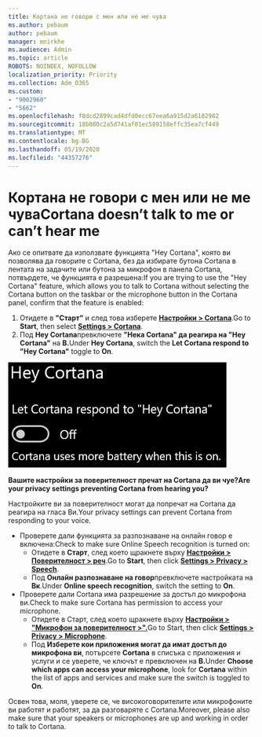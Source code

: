 ```yaml
---
title: Кортана не говори с мен или не ме чува
ms.author: pebaum
author: pebaum
manager: mnirkhe
ms.audience: Admin
ms.topic: article
ROBOTS: NOINDEX, NOFOLLOW
localization_priority: Priority
ms.collection: Adm_O365
ms.custom:
- "9002960"
- "5662"
ms.openlocfilehash: f8dcd2899cad4dfd0ecc67eea6a915d2a6182982
ms.sourcegitcommit: 18b080c2a5d741af01ec589158effc35ea7cf449
ms.translationtype: MT
ms.contentlocale: bg-BG
ms.lasthandoff: 05/19/2020
ms.locfileid: "44357276"
---
```

# <a name="cortana-doesnt-talk-to-me-or-cant-hear-me"></a><span data-ttu-id="78af2-102">Кортана не говори с мен или не ме чува</span><span class="sxs-lookup"><span data-stu-id="78af2-102">Cortana doesn’t talk to me or can’t hear me</span></span>

<span data-ttu-id="78af2-103">Ако се опитвате да използвате функцията "Hey Cortana", която ви позволява да говорите с Cortana, без да избирате бутона Cortana в лентата на задачите или бутона за микрофон в панела Cortana, потвърдете, че функцията е разрешена:</span><span class="sxs-lookup"><span data-stu-id="78af2-103">If you are trying to use the "Hey Cortana" feature, which allows you to talk to Cortana without selecting the Cortana button on the taskbar or the microphone button in the Cortana panel, confirm that the feature is enabled:</span></span>

1. <span data-ttu-id="78af2-104">Отидете в **"Старт"** и след това изберете **[Настройки > Cortana](ms-settings:cortana?activationSource=GetHelp)**.</span><span class="sxs-lookup"><span data-stu-id="78af2-104">Go to **Start**, then select **[Settings > Cortana](ms-settings:cortana?activationSource=GetHelp)**.</span></span>
2. <span data-ttu-id="78af2-105">Под **Hey Cortana**превключете **"Нека Cortana" да реагира на "Hey Cortana"** на **В.**</span><span class="sxs-lookup"><span data-stu-id="78af2-105">Under **Hey Cortana**, switch the **Let Cortana respond to "Hey Cortana"** toggle to **On**.</span></span>

![Хей Кортана](media/hey-cortana.png)

<span data-ttu-id="78af2-107">**Вашите настройки за поверителност пречат на Cortana да ви чуе?**</span><span class="sxs-lookup"><span data-stu-id="78af2-107">**Are your privacy settings preventing Cortana from hearing you?**</span></span>

<span data-ttu-id="78af2-108">Настройките ви за поверителност могат да попречат на Cortana да реагира на гласа Ви.</span><span class="sxs-lookup"><span data-stu-id="78af2-108">Your privacy settings can prevent Cortana from responding to your voice.</span></span>
- <span data-ttu-id="78af2-109">Проверете дали функцията за разпознаване на онлайн говор е включена:</span><span class="sxs-lookup"><span data-stu-id="78af2-109">Check to make sure Online Speech recognition is turned on:</span></span>
    - <span data-ttu-id="78af2-110">Отидете в **Старт**, след което щракнете върху **[Настройки > Поверителност > реч](ms-settings:privacy-speech?activationSource=GetHelp)**.</span><span class="sxs-lookup"><span data-stu-id="78af2-110">Go to **Start**, then click **[Settings > Privacy > Speech](ms-settings:privacy-speech?activationSource=GetHelp)**.</span></span>
    - <span data-ttu-id="78af2-111">Под **Онлайн разпознаване на говор**превключете настройката на **Вк**.</span><span class="sxs-lookup"><span data-stu-id="78af2-111">Under **Online speech recognition**, switch the setting to **On**.</span></span>
- <span data-ttu-id="78af2-112">Проверете дали Cortana има разрешение за достъп до микрофона ви.</span><span class="sxs-lookup"><span data-stu-id="78af2-112">Check to make sure Cortana has permission to access your microphone.</span></span> 
    - <span data-ttu-id="78af2-113">Отидете в Старт, след което щракнете върху **[Настройки > "Микрофон за поверителност >".](ms-settings:privacy-microphone?activationSource=GetHelp)**</span><span class="sxs-lookup"><span data-stu-id="78af2-113">Go to Start, then click **[Settings > Privacy > Microphone](ms-settings:privacy-microphone?activationSource=GetHelp)**.</span></span>
    - <span data-ttu-id="78af2-114">Под **Изберете кои приложения могат да имат достъп до микрофона ви**, потърсете **Cortana** в списъка с приложения и услуги и се уверете, че ключът е превключен на **В.**</span><span class="sxs-lookup"><span data-stu-id="78af2-114">Under **Choose which apps can access your microphone**, look for **Cortana** within the list of apps and services and make sure the switch is toggled to **On**.</span></span>

<span data-ttu-id="78af2-115">Освен това, моля, уверете се, че високоговорителите или микрофоните ви работят и работят, за да разговаряте с Cortana.</span><span class="sxs-lookup"><span data-stu-id="78af2-115">Moreover, please also make sure that your speakers or microphones are up and working in order to talk to Cortana.</span></span>
